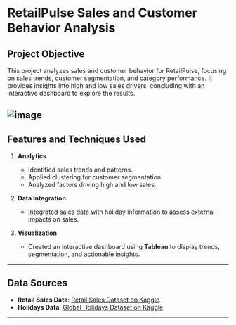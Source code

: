 # RetailPulse Sales and Customer Behavior Analysis  

## Project Objective  
This project analyzes sales and customer behavior for RetailPulse, focusing on sales trends, customer segmentation, and category performance. It provides insights into high and low sales drivers, concluding with an interactive dashboard to explore the results.

![image](https://github.com/user-attachments/assets/9540bfa6-55ce-42e2-b4f2-587c9acf3d78)
---

## Features and Techniques Used  

1. **Analytics**  
   - Identified sales trends and patterns.  
   - Applied clustering for customer segmentation.  
   - Analyzed factors driving high and low sales.  

2. **Data Integration**  
   - Integrated sales data with holiday information to assess external impacts on sales.  

3. **Visualization**  
   - Created an interactive dashboard using **Tableau** to display trends, segmentation, and actionable insights.  

---

## Data Sources  
- **Retail Sales Data**: [Retail Sales Dataset on Kaggle](https://www.kaggle.com/datasets/prasad22/retail-transactions-dataset)  
- **Holidays Data**: [Global Holidays Dataset on Kaggle](https://www.kaggle.com/datasets/dhavalrupapara/world-countries-holidays-dataset-2023?select=United+States_US.csv)  

---



